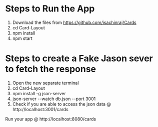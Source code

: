 # Steps to Run the App

1) Download the files from https://github.com/isachinraj/Cards
2) cd Card-Layout
3) npm install
4) npm start

# Steps to create a Fake Jason sever to fetch the response
1) Open the new separate terminal
2) cd Card-Layout
3) npm install -g json-server
4) json-server --watch db.json --port 3001
5) Check if you are able to access the json data @ http://localhost:3001/cards

Run your app @ http://localhost:8080/cards
